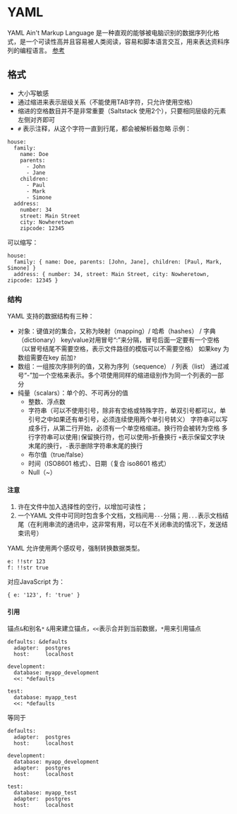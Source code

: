 # YAML
YAML Ain't Markup Language
是一种直观的能够被电脑识别的数据序列化格式，是一个可读性高并且容易被人类阅读，容易和脚本语言交互，用来表达资料序列的编程语言。
[参考](http://www.ruanyifeng.com/blog/2016/07/yaml.html?f=tt)

## 格式
+ 大小写敏感
+ 通过缩进来表示层级关系（不能使用TAB字符，只允许使用空格）
+ 缩进的空格数目并不是非常重要（Saltstack 使用2个），只要相同层级的元素左侧对齐即可
+ `#` 表示注释，从这个字符一直到行尾，都会被解析器忽略
示例：
```
house:
  family:
    name: Doe
    parents:
      - John
      - Jane
    children:
      - Paul
      - Mark
      - Simone
  address:
    number: 34
    street: Main Street
    city: Nowheretown
    zipcode: 12345
```
可以缩写：
```
house:
  family: { name: Doe, parents: [John, Jane], children: [Paul, Mark, Simone] }
  address: { number: 34, street: Main Street, city: Nowheretown, zipcode: 12345 }
```

### 结构
YAML 支持的数据结构有三种：
+ 对象：键值对的集合，又称为映射（mapping）/ 哈希（hashes） / 字典（dictionary）
key/value对用冒号“:”来分隔，冒号后面一定要有一个空格（以冒号结尾不需要空格，表示文件路径的模版可以不需要空格）
如果key 为数组需要在key 前加`?`
+ 数组：一组按次序排列的值，又称为序列（sequence） / 列表（list）
通过减号“-”加一个空格来表示。多个项使用同样的缩进级别作为同一个列表的一部分
+ 纯量（scalars）：单个的、不可再分的值
	- 整数、浮点数
	- 字符串（可以不使用引号，除非有空格或特殊字符，单双引号都可以，单引号之中如果还有单引号，必须连续使用两个单引号转义）
	字符串可以写成多行，从第二行开始，必须有一个单空格缩进。换行符会被转为空格
	多行字符串可以使用`|`保留换行符，也可以使用`>`折叠换行
	`+`表示保留文字块末尾的换行，`-`表示删除字符串末尾的换行
	- 布尔值（true/false）
	- 时间（ISO8601 格式）、日期（复合 iso8601 格式）
	- Null（~）

#### 注意
1. 许在文件中加入选择性的空行，以增加可读性；
1. 一个YAML 文件中可同时包含多个文档，文档间用`---`分隔；用`...`表示文档结尾（在利用串流的通讯中，这非常有用，可以在不关闭串流的情况下，发送结束讯号）

YAML 允许使用两个感叹号，强制转换数据类型。
```
e: !!str 123
f: !!str true
```
对应JavaScript 为：
```
{ e: '123', f: 'true' }
```

#### 引用
锚点`&`和别名`*`
`&`用来建立锚点，`<<`表示合并到当前数据，`*`用来引用锚点
```
defaults: &defaults
  adapter:  postgres
  host:     localhost

development:
  database: myapp_development
  <<: *defaults

test:
  database: myapp_test
  <<: *defaults
```
等同于
```
defaults:
  adapter:  postgres
  host:     localhost

development:
  database: myapp_development
  adapter:  postgres
  host:     localhost

test:
  database: myapp_test
  adapter:  postgres
  host:     localhost
```

